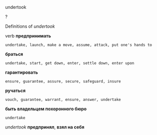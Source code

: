 undertook

?


Definitions of _undertook_

verb
**предпринимать**

    undertake, launch, make a move, assume, attack, put one's hands to
**браться**

    undertake, start, get down, enter, settle down, enter upon
**гарантировать**

    ensure, guarantee, assure, secure, safeguard, insure
**ручаться**

    vouch, guarantee, warrant, ensure, answer, undertake
**быть владельцем похоронного бюро**

    undertake

_undertook_
**предпринял**, **взял на себя**
